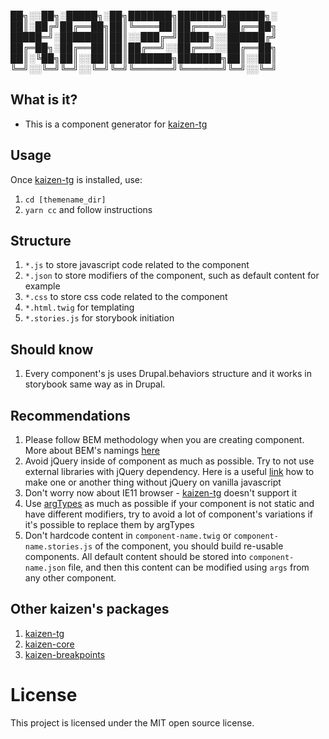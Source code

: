 ██╗░░██╗░█████╗░██╗███████╗███████╗██████╗░
██║░██╔╝██╔══██╗██║╚════██║██╔════╝██╔══██╗
█████═╝░███████║██║░░███╔═╝█████╗░░██████╔╝
██╔═██╗░██╔══██║██║██╔══╝░░██╔══╝░░██╔══██╗
██║░╚██╗██║░░██║██║███████╗███████╗██║░░██║
╚═╝░░╚═╝╚═╝░░╚═╝╚═╝╚══════╝╚══════╝╚═╝░░╚═╝


## What is it?

- This is a component generator for [kaizen-tg](https://www.npmjs.com/package/@skilld/kaizen-tg)

## Usage

Once [kaizen-tg](https://www.npmjs.com/package/@skilld/kaizen-tg) is installed, use:
1. `cd [themename_dir]`
2. `yarn cc` and follow instructions

## Structure
1. `*.js` to store javascript code related to the component
2. `*.json` to store modifiers of the component, such as default content for example
3. `*.css` to store css code related to the component
4. `*.html.twig` for templating
5. `*.stories.js` for storybook initiation

## Should know
1. Every component's js uses Drupal.behaviors structure and it works in storybook same way as in Drupal.

## Recommendations

1. Please follow BEM methodology when you are creating component. More about BEM's namings [here](http://getbem.com/naming/)
2. Avoid jQuery inside of component as much as possible. Try to not use external libraries with jQuery dependency. Here is a useful [link](https://github.com/nefe/You-Dont-Need-jQuery) how to make one or another thing without jQuery on vanilla javascript
3. Don't worry now about IE11 browser - [kaizen-tg](https://www.npmjs.com/package/@skilld/kaizen-tg) doesn't support it
4. Use [argTypes](https://storybook.js.org/docs/react/api/argtypes) as much as possible if your component is not static and have different modifiers, try to avoid a lot of component's variations if it's possible to replace them by argTypes
5. Don't hardcode content in `component-name.twig` or `component-name.stories.js` of the component, you should build re-usable components. All default content should be stored into `component-name.json` file, and then this content can be modified using `args` from any other component.

## Other kaizen's packages
1. [kaizen-tg](https://www.npmjs.com/package/@skilld/kaizen-tg)
2. [kaizen-core](https://www.npmjs.com/package/@skilld/kaizen-core)
3. [kaizen-breakpoints](https://www.npmjs.com/package/@skilld/kaizen-breakpoints)

# License

This project is licensed under the MIT open source license.
